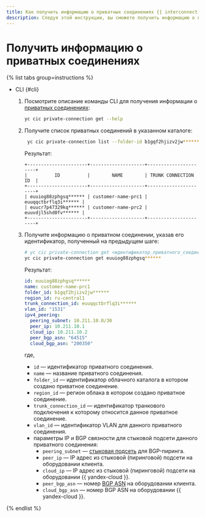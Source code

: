 ```yaml
---
title: Как получить информацию о приватных соединениях {{ interconnect-name }}
description: Следуя этой инструкции, вы сможете получить информацию о приватных соединениях {{ interconnect-name }}.
---
```


# Получить информацию о приватных соединениях

{% list tabs group=instructions %}

- CLI {#cli}

  1. Посмотрите описание команды CLI для получения информации о [приватных соединениях](../concepts/priv-con.md):

      ```bash
      yc cic private-connection get --help
      ```

  1. Получите список приватных соединений в указанном каталоге:

     ```bash
      yc cic private-connection list --folder-id b1gqf2hjizv2jw******
      ```

      Результат:

      ```text
      +----------------------+--------------------+----------------------+
      |          ID          |        NAME        | TRUNK CONNECTION ID  |
      +----------------------+--------------------+----------------------+
      | euuiog88zphgsq****** | customer-name-prc1 | euuqqctbrflq3i****** |
      | euucr7p47329kq****** | customer-name-prc2 | euuvdjl5shd0fv****** |
      +----------------------+--------------------+----------------------+      
      ```

  1. Получите информацию о приватном соединении, указав его идентификатор, полученный на предыдущем шаге:

      ```bash
      # yc cic private-connection get <идентификатор_приватного_соединения>
      yc cic private-connection get euuiog88zphgsq******
      ```

      Результат:

      ```yml
      id: euuiog88zphgsq******
      name: customer-name-prc1
      folder_id: b1gqf2hjizv2jw******
      region_id: ru-central1
      trunk_connection_id: euuqqctbrflq3i******
      vlan_id: "1531"
      ipv4_peering:
        peering_subnet: 10.211.10.0/30
        peer_ip: 10.211.10.1
        cloud_ip: 10.211.10.2
        peer_bgp_asn: "64515"
        cloud_bgp_asn: "200350"
      ```

      где,
      * `id` — идентификатор приватного соединения.
      * `name` — название приватного соединения.
      * `folder_id` — идентификатор облачного каталога в котором создано приватное соединение.
      * `region_id` — регион облака в котором создано приватное соединение.
      * `trunk_connection_id` — идентификатор транкового подключения к которому относится данное приватное соединение.
      * `vlan_id` — идентификатор VLAN для данного приватного соединения.
      * параметры IP и BGP связности для стыковой подсети данного приватного соединения:
         * `peering_subnet` — [стыковая подсеть](../../interconnect/concepts/priv-con.md#priv-address) для BGP-пиринга.
         * `peer_ip` — IP адрес из стыковой (пиринговой) подсети на оборудовании клиента.
         * `cloud_ip` — IP адрес из стыковой (пиринговой) подсети на оборудовании {{ yandex-cloud }}.
         * `peer_bgp_asn` — номер [BGP ASN](../../interconnect/concepts/priv-con.md#bgp-asn) на оборудовании клиента.
         * `cloud_bgp_asn` — номер BGP ASN на оборудовании {{ yandex-cloud }}.

{% endlist %}
